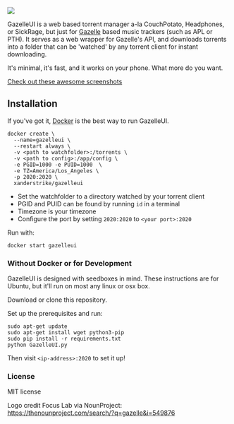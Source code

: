 ![](https://i.imgur.com/rRBAXAU.png)

GazelleUI is a web based torrent manager a-la CouchPotato, Headphones, or SickRage, but just for [Gazelle](https://github.com/WhatCD/Gazelle) based music trackers (such as APL or PTH). It serves as a web wrapper for Gazelle's API, and downloads torrents into a folder that can be 'watched' by any torrent client for instant downloading.

It's minimal, it's fast, and it works on your phone. What more do you want.

[Check out these awesome screenshots](https://imgur.com/a/fZysf)

## Installation

If you've got it, [Docker](https://www.docker.com/) is the best way to run GazelleUI.

    docker create \
      --name=gazelleui \
      --restart always \
      -v <path to watchfolder>:/torrents \
      -v <path to config>:/app/config \
      -e PGID=1000 -e PUID=1000  \
      -e TZ=America/Los_Angeles \
      -p 2020:2020 \
      xanderstrike/gazelleui

* Set the watchfolder to a directory watched by your torrent client
* PGID and PUID can be found by running `id` in a terminal
* Timezone is your timezone
* Configure the port by setting `2020:2020` to `<your port>:2020`

Run with:

    docker start gazelleui

### Without Docker or for Development

GazelleUI is designed with seedboxes in mind. These instructions are for Ubuntu, but it'll run on most any linux or osx box.

Download or clone this repository.

Set up the prerequisites and run:

    sudo apt-get update
    sudo apt-get install wget python3-pip
    sudo pip install -r requirements.txt
    python GazelleUI.py


Then visit `<ip-address>:2020` to set it up!

### License

MIT license

Logo credit Focus Lab via NounProject: https://thenounproject.com/search/?q=gazelle&i=549876
